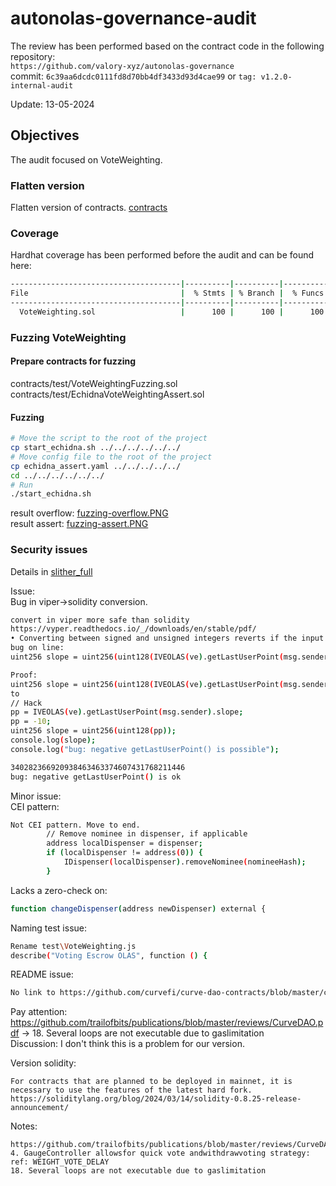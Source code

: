 # autonolas-governance-audit
The review has been performed based on the contract code in the following repository:<br>
`https://github.com/valory-xyz/autonolas-governance` <br>
commit: `6c39aa6dcdc0111fd8d70bb4df3433d93d4cae99` or `tag: v1.2.0-internal-audit` <br> 

Update: 13-05-2024  <br>

## Objectives
The audit focused on VoteWeighting. <BR>

### Flatten version
Flatten version of contracts. [contracts](https://github.com/valory-xyz/autonolas-governance/blob/main/audits/internal12/analysis/contracts)


### Coverage
Hardhat coverage has been performed before the audit and can be found here:
```sh
--------------------------------------|----------|----------|----------|----------|----------------|
File                                  |  % Stmts | % Branch |  % Funcs |  % Lines |Uncovered Lines |
--------------------------------------|----------|----------|----------|----------|----------------|
  VoteWeighting.sol                   |      100 |      100 |      100 |      100 |                |
```

### Fuzzing VoteWeighting

#### Prepare contracts for fuzzing
contracts/test/VoteWeightingFuzzing.sol <br>
contracts/test/EchidnaVoteWeightingAssert.sol <br> 

#### Fuzzing
```sh
# Move the script to the root of the project
cp start_echidna.sh ../../../../../../
# Move config file to the root of the project
cp echidna_assert.yaml ../../../../../
cd ../../../../../../
# Run 
./start_echidna.sh
```
result overflow: [fuzzing-overflow.PNG](https://github.com/valory-xyz/autonolas-governance/blob/main/audits/internal12/analysis/fuzzing/overflow/fuzzing-overflow.PNG) <br>
result assert: [fuzzing-assert.PNG](https://github.com/valory-xyz/autonolas-governance/blob/main/audits/internal12/analysis/fuzzing/overflow/fuzzing-assert.PNG)


### Security issues
Details in [slither_full](https://github.com/valory-xyz/autonolas-governance/blob/main/audits/internal12/analysis/slither_full.txt) <br>

Issue: <br>
Bug in viper->solidity conversion.
```sh
convert in viper more safe than solidity
https://vyper.readthedocs.io/_/downloads/en/stable/pdf/
• Converting between signed and unsigned integers reverts if the input is negative.
bug on line:
uint256 slope = uint256(uint128(IVEOLAS(ve).getLastUserPoint(msg.sender).slope));

Proof:
uint256 slope = uint256(uint128(IVEOLAS(ve).getLastUserPoint(msg.sender).slope));
to
// Hack
pp = IVEOLAS(ve).getLastUserPoint(msg.sender).slope;
pp = -10;
uint256 slope = uint256(uint128(pp));
console.log(slope);
console.log("bug: negative getLastUserPoint() is possible");

340282366920938463463374607431768211446
bug: negative getLastUserPoint() is ok
```
Minor issue: <br>
CEI pattern: <br>
```sh
Not CEI pattern. Move to end.
        // Remove nominee in dispenser, if applicable
        address localDispenser = dispenser;
        if (localDispenser != address(0)) {
            IDispenser(localDispenser).removeNominee(nomineeHash);
        }

```
Lacks a zero-check on: <br>
```sh
function changeDispenser(address newDispenser) external {
```
Naming test issue: <br>
```sh
Rename test\VoteWeighting.js
describe("Voting Escrow OLAS", function () {
```
README issue: <br>
```sh
No link to https://github.com/curvefi/curve-dao-contracts/blob/master/contracts/GaugeController.vy
```
Pay attention: <br>
https://github.com/trailofbits/publications/blob/master/reviews/CurveDAO.pdf -> 18. Several loops are not executable due to gaslimitation <br>
Discussion: I don't think this is a problem for our version. <br>

Version solidity: <br>
```
For contracts that are planned to be deployed in mainnet, it is necessary to use the features of the latest hard fork.
https://soliditylang.org/blog/2024/03/14/solidity-0.8.25-release-announcement/
```

Notes: <br>
```
https://github.com/trailofbits/publications/blob/master/reviews/CurveDAO.pdf
4. GaugeController allowsfor quick vote andwithdrawvoting strategy: ref: WEIGHT_VOTE_DELAY
18. Several loops are not executable due to gaslimitation
```


